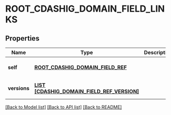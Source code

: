 # ROOT_CDASHIG_DOMAIN_FIELD_LINKS

## Properties
Name | Type | Description | Notes
------------ | ------------- | ------------- | -------------
**self** | [**ROOT_CDASHIG_DOMAIN_FIELD_REF**](RootCdashigDomainFieldRef.md) |  | [optional] [default to null]
**versions** | [**LIST [CDASHIG_DOMAIN_FIELD_REF_VERSION]**](CdashigDomainFieldRefVersion.md) |  | [optional] [default to null]

[[Back to Model list]](../README.md#documentation-for-models) [[Back to API list]](../README.md#documentation-for-api-endpoints) [[Back to README]](../README.md)


